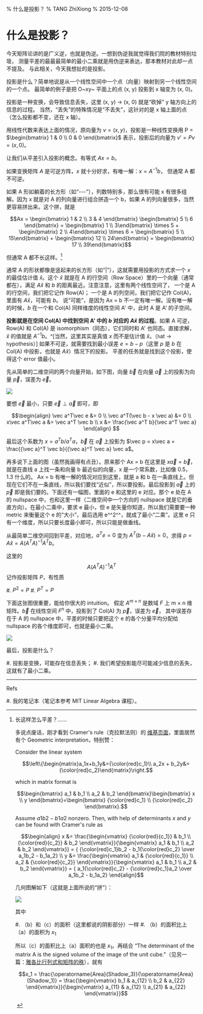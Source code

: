 % 什么是投影？
% TANG ZhiXiong
% 2015-12-08

什么是投影？
===========

今天矩阵论讲的是广义逆，也就是伪逆。一想到伪逆我就觉得我们院的教材特别垃圾，
测量平差的最最最简单的最小二乘就是用伪逆来表达，那本教材对此却一点不提及。
与此相关，今天我想扯的是投影。

投影是什么？简单地说是从一个线性空间中一个点（向量）映射到另一个线性空间的一个点。
最简单的例子是把 O~xy~ 平面上的点 (x, y) 投影到 x 轴变为 (x, 0)。

投影是一种变换，会导致信息丢失，这里 (x, y) &rarr; (x, 0) 就是“砍掉” y 轴方向上的信息的过程。
当然，“丢失”的特殊情况是“不丢失”，这针对的是 x 轴上面的点（怎么投影都不变，还在 x 轴）。

用线性代数来表达上面的情况，原向量为 $v = (x, y)$，投影是一种线性变换用 P = $\begin{bmatrix} 1 & 0 \\ 0 & 0 \end{bmatrix}$
表示，投影后的向量为 $v' = P v = (x, 0)$。

让我们从平差引入投影的概念。有等式 $A x = b$。

如果变换矩阵 $A$ 是可逆方阵，$x$ 就十分好求，有唯一解：$x = A^{-1} b$，
但通常 A 都不可逆。

如果 A 形如躺着的长方形（如“---”），列数特别多，那么很有可能 x 有很多组解。因为 x 就是对 A 的列向量进行组合拼造一个 b，如果
A 的列向量很多，当然更容易拼出来。这个拼，就是

$$Ax = 
\begin{bmatrix}  1 & 2 \\ 3 & 4 \end{bmatrix}
\begin{bmatrix} 5 \\ 6 \end{bmatrix} = 
\begin{bmatrix} 1 \\ 3\end{bmatrix} \times 5 +
\begin{bmatrix} 2 \\ 4\end{bmatrix} \times 6 =
\begin{bmatrix} 5 \\ 15\end{bmatrix} +
\begin{bmatrix} 12 \\ 24\end{bmatrix} =
\begin{bmatrix} 17 \\ 39\end{bmatrix}$$

但通常 A 都不长这样。[^tmp-koan]

[^tmp-koan]: 长这样怎么平差？……
    
    多说点废话，刚才看到 Cramer's rule（克拉默法则）的 [维基页面](https://en.wikipedia.org/wiki/Cramer%27s_rule)，里面居然有个 Geometric interpretation，特别赞：
    
    Consider the linear system

    $$\left\{\begin{matrix}a_1x+b_1y&={\color{red}c_1}\\ a_2x + b_2y&= {\color{red}c_2}\end{matrix}\right.$$

    which in matrix format is

    $$\begin{bmatrix} a_1 & b_1 \\ a_2 & b_2 \end{bmatrix}\begin{bmatrix} x \\ y \end{bmatrix}=\begin{bmatrix} {\color{red}c_1} \\ {\color{red}c_2} \end{bmatrix}.$$

    Assume $a1b2 − b1a2$ nonzero. Then, with help of determinants $x$ and $y$ can be found with Cramer's rule as

    $$\begin{align}
    x &= \frac{\begin{vmatrix} {\color{red}{c_1}} & b_1 \\ {\color{red}{c_2}} & b_2 \end{vmatrix}}{\begin{vmatrix} a_1 & b_1 \\ a_2 & b_2 \end{vmatrix}} = { {\color{red}c_1}b_2 - b_1{\color{red}c_2} \over a_1b_2 - b_1a_2} \\ 
    y &= \frac{\begin{vmatrix} a_1 & {\color{red}{c_1}} \\ a_2 & {\color{red}{c_2}} \end{vmatrix}}{\begin{vmatrix} a_1 & b_1 \\ a_2 & b_2 \end{vmatrix}}  = { a_1{\color{red}c_2} - {\color{red}c_1}a_2 \over a_1b_2 - b_1a_2}
    \end{align}$$
    
    几何图解如下（这就是上面所说的“拼”）：
    
    ![](http://gnat.qiniudn.com/pics/cramer.jpg)
    
    其中
    
    #. （b）和（c）的面积（这里都说的阴影部分）一样
    #. （b）的面积比上（a）的面积为 $x_1$
    
    所以（c）的面积比上（a）面积的也是 $x_1$。再结合
    “The determinant of the matrix A is the signed volume of the image of the unit cube.”（见另一篇：[雅各比行列式和矩阵的秩](post-0015-jacobian-and-determinant.html)），就有
    
    $$x_1 = \frac{\operatorname{Area}(Shadow_3)}{\operatorname{Area}(Shadow_1)} = \frac{\begin{vmatrix} b_1 & a_{12} \\ b_2 & a_{22} \end{vmatrix}}{\begin{vmatrix} a_{11} & a_{12} \\ a_{21} & a_{22} \end{vmatrix}}$$
    
    &nbsp;

通常 A 的形状都像是竖起来的长方形（如“|”），这就需要用投影的方式求一个 $x$ 的最佳估计值 $\hat x$。这个 $\hat x$ 就是在
A 的行空间（Row Space）里的一个向量（通常都在），满足 $A\hat x$ 和 $b$ 的距离最近。注意注意，这里有两个线性空间了，
一个是 A 的行空间，我们把它记作 Row(A)；
一个是 A 的列空间，我们把它记作 Col(A)，里面有 $A\hat x$，可能有 $b$。
说“可能”，是因为 Ax = b 不一定有唯一解。没有唯一解的时候，$b$ 在一个和 Col(A) 同样维度的线性空间 A' 中，此时 A 是 A' 的子空间。

**投影就是在空间 Col(A) 中找到空间 A' 中的 $b$ 对应的 $A\hat x$ 的过程**。如果 A 可逆，Row(A) 和 Col(A) 是 isomorphism（同态），它们同时和 A' 也同态。直接求解，$\hat x$ 的值就是 $A^{-1}b$。^[当然，这里其实是真值 $x$ 而不是估计值 $\hat x$。（`h`at &rarr; `h`ypothesis）]
如果不可逆，就需要找到最小误差 $e = b - p$（这里 $p$ 是 $b$ 在 Col(A) 中投影，也就是 $A\hat x$）情况下的投影。
平差的任务就是找到这个投影，使得这个 error 值最小。

先从简单的二维空间的两个向量开始，如下图，向量 $\vec b$ 在向量 $\vec a$ 上的投影为向量 $\vec p$，误差为 $\vec e$。

![](http://gnat.qiniudn.com/pics/projection.png)

要想 $\vec e$ 最小，只要 $\vec e \perp \vec a$ 即可，即

$$\begin{align}
\vec a^T\vec e &= 0 \\
\vec a^T(\vec b - x \vec a) &= 0 \\
x\vec a^T\vec a &= \vec a^T \vec b \\
x &= \frac{\vec a^T b}{\vec a^T \vec a}
\end{align}
$$

最后这个系数为 $x = a^Tb / a^Ta$，$\vec b$ 在 $\vec a$ 上投影为 $\vec p = x\vec a = \frac{{\vec a}^T \vec b}{{\vec a}^T \vec a} \vec a$。

再多说下上面的图（虽然我画得有点丑）。原来那个 Ax = b 在这里是 $x\vec a = \vec b$，就是在直线 a 上找一条和向量 b 最近似的向量，x 是一个常系数，比如像 0.5，1.3 什么的。
Ax = b 有唯一解的情况对应到这里，就是 a 和 b 在一条直线上。但现在它们不在一条直线，所以我们要找“近似”，所以要投影。最后投影到
$\vec a$ 上的 $\vec p$ 即是我们要的。下面还有一幅图，里面的 e 和这里的 e 对应。那个 e 处在 A 的 nullspace 中，也和这里一样（二维空间中一个方向的 nullspace 就是它的垂直方向）。在最小二乘中，要求 e 最小，但 e 是矢量你知道，所以我们需要要一种 metric 来衡量这个 e 的“大小”，最后选用 e^^2^^，就成了最小“二乘”。这里 e 只有一个维度，所以只要长度最小即可，所以只能是做垂线。

从最简单二维空间回到平差，对应地，$a^T e = 0$ 变为 $A^T(b - A \hat x) = 0$，求得 $p = A \hat x = A(A^TA)^{-1}A^T b$。

这里的 $$A(A^TA)^{-1}A^T$$ 记作投影矩阵 $P$，有性质

#. $P^2 = P$
#. $P^T = P$

下面这张图很重要，能给你很大的 intuition。
假定 $A^{m\times n}$ 是数域 $F$ 上 m &times; n 维矩阵。$\vec b$ 在线性空间 $F^n$ 中，投影到了 Col(A) 为 $\vec p$，误差为 $\vec e$，
其中误差存在于 A 的 nullspace 中，平差的时候只要把这个 e 的各个分量平均分配给 nullspace 的各个维度即可，也就是最小二乘。

![](http://gnat.qiniudn.com/pics/projection2.png)

最后，投影是什么？

#. 投影是变换，可能存在信息丢失；
#. 我们希望投影能尽可能减少信息的丢失，这就有了最小二乘。

---

Refs

#. 我的笔记本（笔记本参考 MIT Linear Algebra 课程）。